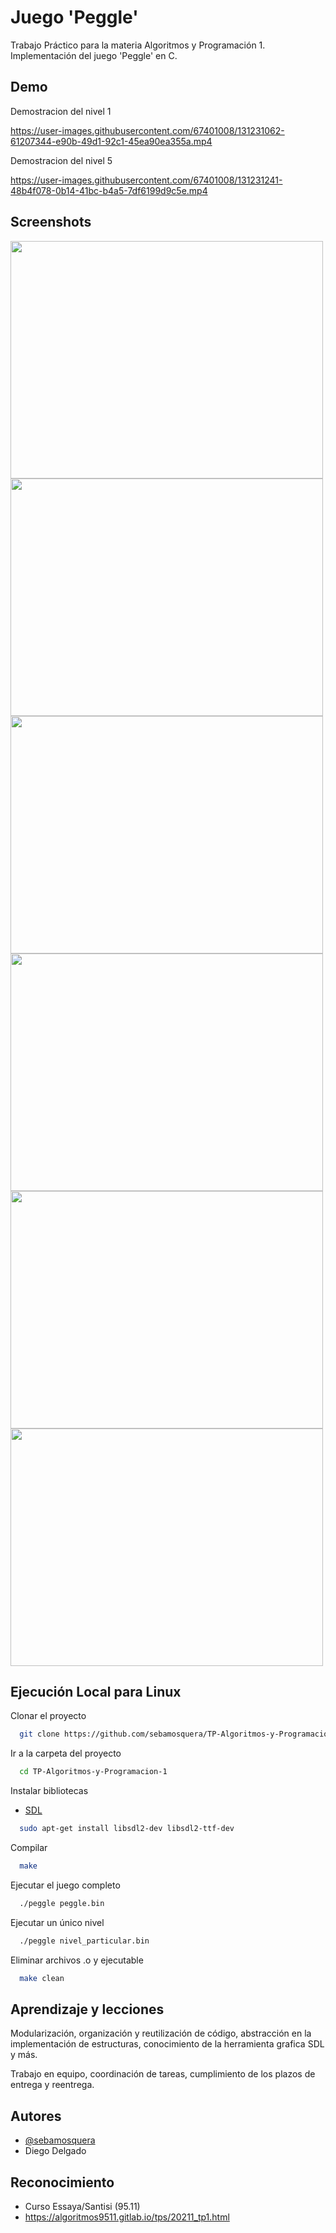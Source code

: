 
# Juego 'Peggle'

Trabajo Práctico para la materia Algoritmos y Programación 1. 
Implementación del juego 'Peggle' en C.

## Demo

Demostracion del nivel 1

https://user-images.githubusercontent.com/67401008/131231062-61207344-e90b-49d1-92c1-45ea90ea355a.mp4

Demostracion del nivel 5

https://user-images.githubusercontent.com/67401008/131231241-48b4f078-0b14-41bc-b4a5-7df6199d9c5e.mp4

  
## Screenshots

<div display:"flex">
  <img src="https://user-images.githubusercontent.com/67401008/131229641-04363b91-afba-4887-a39c-4f4d1e223352.png" width="500" height="380">
  <img src="https://user-images.githubusercontent.com/67401008/131229725-c5ed4656-e458-4ede-a6ee-9fe58ca9d6e2.png" width="500" height="380">
</div>
<div display:"flex">
  <img src="https://user-images.githubusercontent.com/67401008/131230067-7f70a205-2da6-4a9d-ab64-e5ca265b631b.png" width="500" height="380">
  <img src="https://user-images.githubusercontent.com/67401008/131230064-35160615-97bf-421d-85f3-ad9f1a2e262f.png" width="500" height="380">
</div>
<div display:"flex">
  <img src="https://user-images.githubusercontent.com/67401008/131230074-530b9adc-3ebe-43b2-9c1f-fe421af28935.png" width="500" height="380">
  <img src="https://user-images.githubusercontent.com/67401008/131230077-cd8786e3-d243-4360-ac91-2da28e9d0365.png" width="500" height="380">
</div>

## Ejecución Local para Linux

Clonar el proyecto
```bash
  git clone https://github.com/sebamosquera/TP-Algoritmos-y-Programacion-1
```

Ir a la carpeta del proyecto
```bash
  cd TP-Algoritmos-y-Programacion-1
```

Instalar bibliotecas

- [SDL](http://www.libsdl.org/)
```bash
  sudo apt-get install libsdl2-dev libsdl2-ttf-dev
```

Compilar

```bash
  make
```

Ejecutar el juego completo

```bash
  ./peggle peggle.bin
```

Ejecutar un único nivel

```bash
  ./peggle nivel_particular.bin
```

Eliminar archivos .o y ejecutable

```bash
  make clean
```

  
## Aprendizaje y lecciones

Modularización, organización y reutilización de código, abstracción en la implementación de estructuras, conocimiento de la herramienta grafica SDL y más.

Trabajo en equipo, coordinación de tareas, cumplimiento de los plazos de entrega y reentrega.
## Autores

- [@sebamosquera](https://www.github.com/sebamosquera)
- Diego Delgado

## Reconocimiento

 - Curso Essaya/Santisi (95.11)
 - https://algoritmos9511.gitlab.io/tps/20211_tp1.html
